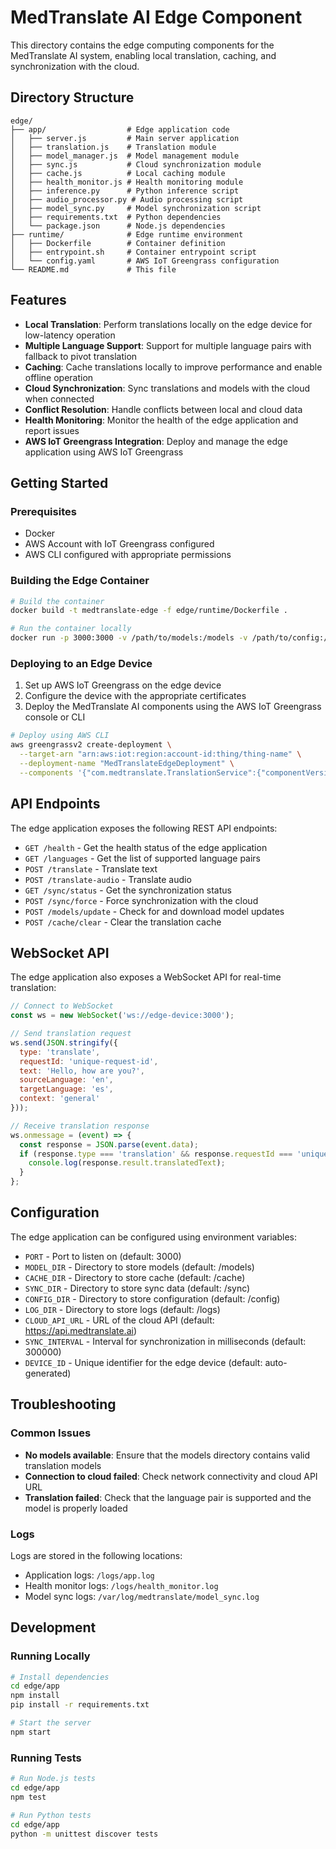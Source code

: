 # MedTranslate AI Edge Component

This directory contains the edge computing components for the MedTranslate AI system, enabling local translation, caching, and synchronization with the cloud.

## Directory Structure

```
edge/
├── app/                  # Edge application code
│   ├── server.js         # Main server application
│   ├── translation.js    # Translation module
│   ├── model_manager.js  # Model management module
│   ├── sync.js           # Cloud synchronization module
│   ├── cache.js          # Local caching module
│   ├── health_monitor.js # Health monitoring module
│   ├── inference.py      # Python inference script
│   ├── audio_processor.py # Audio processing script
│   ├── model_sync.py     # Model synchronization script
│   ├── requirements.txt  # Python dependencies
│   └── package.json      # Node.js dependencies
├── runtime/              # Edge runtime environment
│   ├── Dockerfile        # Container definition
│   ├── entrypoint.sh     # Container entrypoint script
│   └── config.yaml       # AWS IoT Greengrass configuration
└── README.md             # This file
```

## Features

- **Local Translation**: Perform translations locally on the edge device for low-latency operation
- **Multiple Language Support**: Support for multiple language pairs with fallback to pivot translation
- **Caching**: Cache translations locally to improve performance and enable offline operation
- **Cloud Synchronization**: Sync translations and models with the cloud when connected
- **Conflict Resolution**: Handle conflicts between local and cloud data
- **Health Monitoring**: Monitor the health of the edge application and report issues
- **AWS IoT Greengrass Integration**: Deploy and manage the edge application using AWS IoT Greengrass

## Getting Started

### Prerequisites

- Docker
- AWS Account with IoT Greengrass configured
- AWS CLI configured with appropriate permissions

### Building the Edge Container

```bash
# Build the container
docker build -t medtranslate-edge -f edge/runtime/Dockerfile .

# Run the container locally
docker run -p 3000:3000 -v /path/to/models:/models -v /path/to/config:/config medtranslate-edge
```

### Deploying to an Edge Device

1. Set up AWS IoT Greengrass on the edge device
2. Configure the device with the appropriate certificates
3. Deploy the MedTranslate AI components using the AWS IoT Greengrass console or CLI

```bash
# Deploy using AWS CLI
aws greengrassv2 create-deployment \
  --target-arn "arn:aws:iot:region:account-id:thing/thing-name" \
  --deployment-name "MedTranslateEdgeDeployment" \
  --components '{"com.medtranslate.TranslationService":{"componentVersion":"1.0.0"}}'
```

## API Endpoints

The edge application exposes the following REST API endpoints:

- `GET /health` - Get the health status of the edge application
- `GET /languages` - Get the list of supported language pairs
- `POST /translate` - Translate text
- `POST /translate-audio` - Translate audio
- `GET /sync/status` - Get the synchronization status
- `POST /sync/force` - Force synchronization with the cloud
- `POST /models/update` - Check for and download model updates
- `POST /cache/clear` - Clear the translation cache

## WebSocket API

The edge application also exposes a WebSocket API for real-time translation:

```javascript
// Connect to WebSocket
const ws = new WebSocket('ws://edge-device:3000');

// Send translation request
ws.send(JSON.stringify({
  type: 'translate',
  requestId: 'unique-request-id',
  text: 'Hello, how are you?',
  sourceLanguage: 'en',
  targetLanguage: 'es',
  context: 'general'
}));

// Receive translation response
ws.onmessage = (event) => {
  const response = JSON.parse(event.data);
  if (response.type === 'translation' && response.requestId === 'unique-request-id') {
    console.log(response.result.translatedText);
  }
};
```

## Configuration

The edge application can be configured using environment variables:

- `PORT` - Port to listen on (default: 3000)
- `MODEL_DIR` - Directory to store models (default: /models)
- `CACHE_DIR` - Directory to store cache (default: /cache)
- `SYNC_DIR` - Directory to store sync data (default: /sync)
- `CONFIG_DIR` - Directory to store configuration (default: /config)
- `LOG_DIR` - Directory to store logs (default: /logs)
- `CLOUD_API_URL` - URL of the cloud API (default: https://api.medtranslate.ai)
- `SYNC_INTERVAL` - Interval for synchronization in milliseconds (default: 300000)
- `DEVICE_ID` - Unique identifier for the edge device (default: auto-generated)

## Troubleshooting

### Common Issues

- **No models available**: Ensure that the models directory contains valid translation models
- **Connection to cloud failed**: Check network connectivity and cloud API URL
- **Translation failed**: Check that the language pair is supported and the model is properly loaded

### Logs

Logs are stored in the following locations:

- Application logs: `/logs/app.log`
- Health monitor logs: `/logs/health_monitor.log`
- Model sync logs: `/var/log/medtranslate/model_sync.log`

## Development

### Running Locally

```bash
# Install dependencies
cd edge/app
npm install
pip install -r requirements.txt

# Start the server
npm start
```

### Running Tests

```bash
# Run Node.js tests
cd edge/app
npm test

# Run Python tests
cd edge/app
python -m unittest discover tests
```
